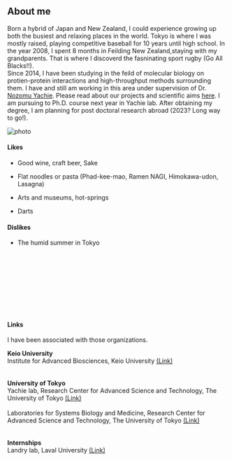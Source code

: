 ## About me

Born a hybrid of Japan and New Zealand, I could experience growing up both the busiest and relaxing places in the world. Tokyo is where I was mostly raised, playing competitive baseball for 10 years until high school. In the year 2008, I spent 8 months in Feilding New Zealand,staying with my grandparents. That is where I discoverd the fasninating sport rugby (Go All Blacks!!). <br>
  Since 2014, I have been studying in the feild of molecular biology on protien-protein interactions and high-throughput methods surrounding them. I have and still am working in this area under supervision of Dr. [Nozomu Yachie](http://yachie-lab.org/index.php?nozomuyachie). Please read about our projects and scientific aims [here](http://yachie-lab.org/index.php?research). I am pursuing to Ph.D. course next year in Yachie lab. After obtaining my degree, I am planning for post doctoral research abroad (2023? Long way to go!). 


![photo](https://danyamamotoevans.github.io/materials/IMG_7743.png)

#### Likes
* Good wine, craft beer, Sake
* Flat noodles or pasta (Phad-kee-mao, Ramen NAGI, Himokawa-udon, Lasagna)

* Arts and museums, hot-springs
* Darts

#### Dislikes
* The humid summer in Tokyo 


<br><br><br><br><br><br><br><br>











#### Links
I have been associated with those organizations. <br>

**Keio University** <br>
Institute for Advanced Biosciences, Keio University [(Link)](http://www.iab.keio.ac.jp/en/index.html)<br>
<br><br>
**University of Tokyo**<br>
Yachie lab, Research Center for Advanced Science and Technology, The University of Tokyo [(Link)](http://yachie-lab.org)<br>
<br>
Laboratories for Systems Biology and Medicine, Research Center for Advanced Science and Technology, The University of Tokyo [(Link)](http://www.lsbm.org)<br>
<br><br>
**Internships** <br>
Landry lab, Laval University [(Link)](https://landrylab.ibis.ulaval.ca)<br>
